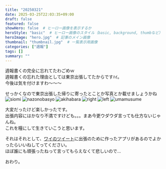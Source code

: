 ```yaml
---
title: "20250321"
date: 2025-03-25T22:03:35+09:00
draft: false
featured: false
showHero: false  # ヒーロー画像を表示するか
heroStyle: "basic"  # ヒーロー画像のスタイル（basic, background, thumbなど）
heroImage: "hero.jpg"  # 記事のメイン画像
thumbnail: "thumbnail.jpg"  # 一覧表示用画像
categories: ["週報"]
tags: []
summary: ""
---
```

週報書くの完全に忘れてたわごめｗ  
週報書くの忘れた理由としては東京出張してたからですﾊｲ。  
今後は気を付けますわ～～～

せっかくなので東京出張した帰りに寄ったとことか写真とか載せましょうかね
![siomi](PXL_20250320_000126451.jpg)
![nazonobasyo](PXL_20250320_225639673.jpg)
![akihabara](PXL_20250321_105623369.jpg)
![right](PXL_20250321_105627105.jpg)
![left](PXL_20250321_105634656.jpg)
![umamusume](PXL_20250321_105802928.jpg)

大変だったけど楽しかったです。  
出張内容にはかなり不満ですけども。。。まあ今更ウダウダ言っても仕方ないじゃんね。  
これを糧にして生きていこうと思います。

それはそれとして、[ワイのツイート](https://x.com/Jyaga_bee/status/1903118197307650191)に出張のために作ったアプリがあるのでよかったらいいねしてってください。  
ほぼ誰にも頑張ったねって言ってもらえなくて悲しいので…

おわり。
